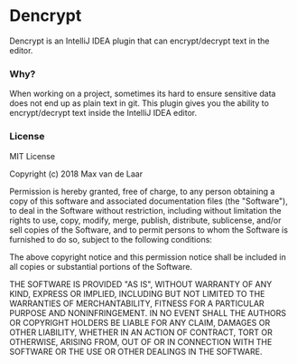 # Dencrypt

Dencrypt is an IntelliJ IDEA plugin that can encrypt/decrypt text in the editor.

### Why?
When working on a project, sometimes its hard to ensure sensitive data does not end up as plain text in git. This plugin gives you the ability to encrypt/decrypt text inside the IntelliJ IDEA editor.

### License
MIT License

Copyright (c) 2018 Max van de Laar

Permission is hereby granted, free of charge, to any person obtaining a copy
of this software and associated documentation files (the "Software"), to deal
in the Software without restriction, including without limitation the rights
to use, copy, modify, merge, publish, distribute, sublicense, and/or sell
copies of the Software, and to permit persons to whom the Software is
furnished to do so, subject to the following conditions:

The above copyright notice and this permission notice shall be included in all
copies or substantial portions of the Software.

THE SOFTWARE IS PROVIDED "AS IS", WITHOUT WARRANTY OF ANY KIND, EXPRESS OR
IMPLIED, INCLUDING BUT NOT LIMITED TO THE WARRANTIES OF MERCHANTABILITY,
FITNESS FOR A PARTICULAR PURPOSE AND NONINFRINGEMENT. IN NO EVENT SHALL THE
AUTHORS OR COPYRIGHT HOLDERS BE LIABLE FOR ANY CLAIM, DAMAGES OR OTHER
LIABILITY, WHETHER IN AN ACTION OF CONTRACT, TORT OR OTHERWISE, ARISING FROM,
OUT OF OR IN CONNECTION WITH THE SOFTWARE OR THE USE OR OTHER DEALINGS IN THE
SOFTWARE.  
 
